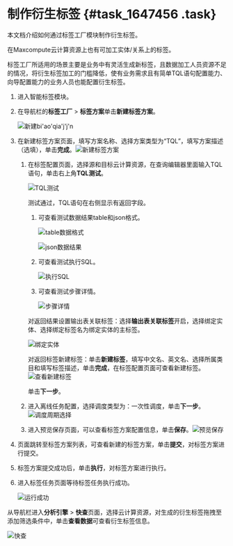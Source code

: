 # 制作衍生标签 {#task_1647456 .task}

本文档介绍如何通过标签工厂模块制作衍生标签。

在Maxcompute云计算资源上也有可加工实体/关系上的标签。

标签工厂所适用的场景主要是业务中有灵活生成新标签，且数据加工人员资源不足的情况，将衍生标签加工的门槛降低，使有业务需求且有简单TQL语句配置能力、向导配置能力的业务人员也能配置衍生标签。

1.  进入智能标签模块。
2.  在导航栏的**标签工厂** \> **标签方案**单击**新建标签方案**。 

    ![新建bi'ao'qia'j'j'n](http://static-aliyun-doc.oss-cn-hangzhou.aliyuncs.com/assets/img/1305802/156776597255565_zh-CN.png)

3.  在新建标签方案页面，填写方案名称、选择方案类型为“TQL”，填写方案描述（选填），单击**完成**。![新建标签方案](http://static-aliyun-doc.oss-cn-hangzhou.aliyuncs.com/assets/img/1305802/156776597258654_zh-CN.png)

 
    1.  在标签配置页面，选择源和目标云计算资源，在查询编辑器里面输入TQL语句，单击右上角**TQL测试**。 

        ![TQL测试](http://static-aliyun-doc.oss-cn-hangzhou.aliyuncs.com/assets/img/1305802/156776597255567_zh-CN.png)

        测试通过，TQL语句在右侧显示有返回字段。

        1.  可查看测试数据结果table和json格式。

            ![table数据格式](http://static-aliyun-doc.oss-cn-hangzhou.aliyuncs.com/assets/img/1305802/156776597255568_zh-CN.png)

            ![json数据结果](http://static-aliyun-doc.oss-cn-hangzhou.aliyuncs.com/assets/img/1305802/156776597355569_zh-CN.png)

        2.  可查看测试执行SQL。

            ![执行SQL](http://static-aliyun-doc.oss-cn-hangzhou.aliyuncs.com/assets/img/1305802/156776597355570_zh-CN.png)

        3.  可查看测试步骤详情。

            ![步骤详情](http://static-aliyun-doc.oss-cn-hangzhou.aliyuncs.com/assets/img/1305802/156776597355062_zh-CN.png)

        对返回结果设置输出表关联标签：选择**输出表关联标签**开启，选择绑定实体、选择绑定标签名为绑定实体的主标签。

        ![绑定实体](http://static-aliyun-doc.oss-cn-hangzhou.aliyuncs.com/assets/img/1305802/156776597355571_zh-CN.png)

        对返回标签新建标签：单击**新建标签**，填写中文名、英文名、选择所属类目和填写标签描述，单击**完成**，在标签配置页面可查看新建标签。        ![查看新建标签](http://static-aliyun-doc.oss-cn-hangzhou.aliyuncs.com/assets/img/1305802/156776597355573_zh-CN.png)
        
        单击**下一步**。

    2.  进入离线任务配置，选择调度类型为：一次性调度，单击**下一步**。![调度周期选择](http://static-aliyun-doc.oss-cn-hangzhou.aliyuncs.com/assets/img/1305802/156776597355574_zh-CN.png)


    3.  进入预览保存页面，可以查看标签方案配置信息，单击**保存**。![ 预览保存](http://static-aliyun-doc.oss-cn-hangzhou.aliyuncs.com/assets/img/1305802/156776597355575_zh-CN.png)


4.  页面跳转至标签方案列表，可查看新建的标签方案，单击**提交**，对标签方案进行提交。
5.  标签方案提交成功后，单击**执行**，对标签方案进行执行。
6.  进入标签任务页面等待标签任务执行成功。 

    ![运行成功](http://static-aliyun-doc.oss-cn-hangzhou.aliyuncs.com/assets/img/1305802/156776597355577_zh-CN.png)


从导航栏进入**分析引擎** \> **快查**页面，选择云计算资源，对生成的衍生标签拖拽至添加筛选条件中，单击**查看数据**可查看衍生标签信息。

![快查](http://static-aliyun-doc.oss-cn-hangzhou.aliyuncs.com/assets/img/1305802/156776597355578_zh-CN.png)

